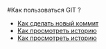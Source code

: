 #Как пользоваться GIT ?
- [Как сделать новый коммит](./commmit_help.md)
- [Как просмотреть историю](./log_help.md)
- [Как просмотреть историю](./log_help.md)
